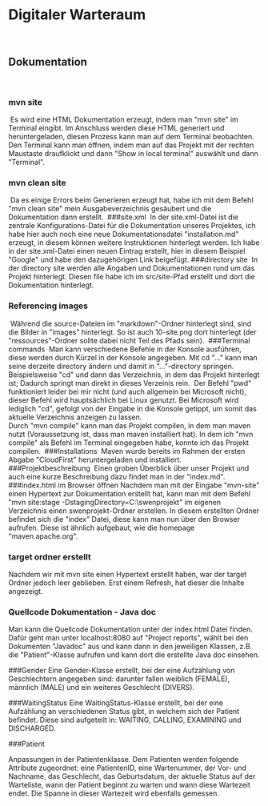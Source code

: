 # Digitaler Warteraum
​
## Dokumentation
​
### mvn site
​
Es wird eine HTML Dokumentation erzeugt, indem man "mvn site" im Terminal eingibt. Im 
Anschluss werden diese HTML generiert und heruntergeladen, diesen Prozess kann man 
auf dem Terminal beobachten.
Den Terminal kann man öffnen, indem man auf das Projekt mit der rechten Maustaste draufklickt und dann "Show in local terminal" auswählt und dann "Terminal".
​
### mvn clean site
​
Da es einige Errors beim Generieren erzeugt hat, habe ich mit dem Befehl "mvn clean site" 
mein Ausgabeverzeichnis gesäubert und die Dokumentation dann erstellt.
​
###site.xml
​
In der site.xml-Datei ist die zentrale Konfigurations-Datei für die Dokumentation unseres
Projektes, ich habe hier auch noch eine neue Dokumentationsdatei "installation.md" erzeugt, in diesem können weitere Instruktionen hinterlegt werden.
Ich habe in der site.xml-Datei einen neuen Eintrag erstellt, hier in diesem Beispiel 
"Google" und habe den dazugehörigen Link beigefügt.
​
###directory site 
​
In der directory site werden alle Angaben und Dokumentationen rund um das Projekt hinterlegt. Diesen file habe ich im src/site-Pfad erstellt und dort die Dokumentation
hinterlegt.
​
### Referencing images
​
Während die source-Dateien im "markdown"-Ordner hinterlegt sind, sind die Bilder in "images" hinterlegt. So ist auch 10-site.png dort hinterlegt (der "ressources"-Ordner sollte dabei nicht Teil des Pfads sein).
​
###Terminal commands
​
Man kann verschiedene Befehle in der Konsole ausführen, diese werden durch Kürzel 
in der Konsole angegeben. 
Mit cd "..." kann man seine derzeite directory ändern und damit in "..."-directory springen. Beispielsweise "cd" und dann das Verzeichnis, in dem das Projekt hinterlegt ist; Dadurch springt man direkt in dieses Verzeinis rein. 
​
Der Befehl "pwd" funktioniert leider bei mir nicht (und auch allgemein bei Microsoft nicht), dieser Befehl wird hauptsächlich bei Linux genutzt. Bei Microsoft wird lediglich "cd", gefolgt von der Eingabe in die Konsole getippt, um somit das aktuelle Verzeichnis anzeigen zu lassen.  
​
Durch "mvn compile" kann man das Projekt compilen, in dem man maven nutzt (Voraussetzung ist, dass man maven installiert hat).
In dem ich "mvn compile" als Befehl im Terminal eingegeben habe, konnte ich das Projekt compilen.
​
###Installations
​
Maven wurde bereits im Rahmen der ersten Abgabe "CloudFirst" heruntergeladen und installiert.
​
###Projektbeschreibung 
​
Einen groben Überblick über unser Projekt und auch eine kurze Beschreibung dazu findet man in der "index.md".
​
###index.html im Browser öffnen 
Nachdem man mit der Eingabe "mvn-site" einen Hypertext zur Dokumentation erstellt hat, kann man mit dem Befehl "mvn site:stage -DstagingDirectory=C:\swenprojekt" im eigenen Verzeichnis einen swenprojekt-Ordner erstellen. In diesem erstellten Ordner befindet sich die "index" Datei, diese kann man nun über den Browser aufrufen. Diese ist ähnlich aufgebaut, wie die homepage "maven.apache.org".
​
### target ordner erstellt
Nachdem wir mit mvn site einen Hypertext erstellt haben, war der target Ordner jedoch leer geblieben. Erst einem Refresh, hat dieser die Inhalte angezeigt.
​
### Quellcode Dokumentation - Java doc
Man kann die Quellcode Dokumentation unter der index.html Datei finden. Dafür geht man unter localhost:8080 auf "Project reports", wählt bei den Dokumenten "Javadoc" aus und kann dann in den jeweiligen Klassen, z.B. die "Patient"-Klasse aufrufen und kann dort die erstellte Java doc einsehen. 

###Gender
Eine Gender-Klasse erstellt, bei der eine Aufzählung von Geschlechtern angegeben sind: darunter fallen weiblich (FEMALE), männlich (MALE) und ein weiteres Geschlecht (DIVERS).

###WaitingStatus
Eine WaitingStatus-Klasse erstellt, bei der eine Aufzählung an verschiedenen Status gibt, in welchem sich der Patient befindet. 
Diese sind aufgeteilt in: WAITING, CALLING, EXAMINING und DISCHARGED.

###Patient

Anpassungen in der Patientenklasse. Dem Patienten werden folgende Attribute zugeordnet: eine PatientenID, eine Wartenummer, der Vor- und Nachname, das Geschlecht, das Geburtsdatum, der aktuelle Status auf der Warteliste, wann der Patient beginnt zu warten und wann diese Wartezeit endet. Die Spanne in dieser Wartezeit wird ebenfalls gemessen.